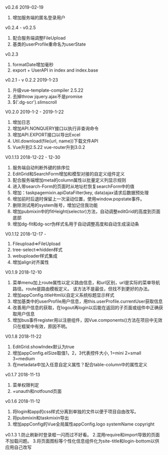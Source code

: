 v0.2.6 2019-02-19
1. 增加服务端的匿名登录用户

v0.2.4 - v0.2.5
1. 配合服务端调整FileUpload
2. 基类的userProfile重命名为userState

v0.2.3
1. formatDate增加毫秒
2. export + UserAPI in index and index.base

v0.2.1 - v 0.2.2 2019-1-23
1. 升级vue-template-compiler 2.5.22
2. 去掉throw jquery.ajax不是promise
3. $('.dg-scr').slimscroll

V0.2.0 2019-1-2 - 2019-1-22
1. 增加日志
2. 增加API.NONQUERY接口以执行非查询命令
3. 增加API.EXPORT接口以导出Excel
4. Util.download(file{url, name})下载文件API
5. Vue升到2.5.22 vue-router升到3.0.2

V0.1.13 2018-12-22 - 12-30
1. 服务端自动判断外键的排序位
2. EditGrid和SearchForm增加和模型对接的自定义组件定义
3. 配合服务端增加meta的column属性以批量定义列显示规则
4. 进入带search-Form的页面时从地址栏恢复searchForm中的值
5. 增加：taskpagemixin.apiDataFilter(key, data)ajax请求后数据预处理
6. 增加前时后退时保留上一次滚动位置，使用window.popstate事件。
7. 删除测试用的system账号，增加记住我功能
8. 增加pubmixin中的fitHeight(selector)方法，自动调整editGrid的高度到页面底部
9. 增加dg-fit和dg-scr伪样式名用于自动调整高度和自动生成滚动条

V0.1.12 2018-12-17 - 
1. Fileupload=>FileUpload
2. tree-select=>hidden样式
3. webuploader样式集成
4. 增加align对齐属性

V0.1.9 2018-12-10
1. 菜单menu加上route属性以定义路由信息，和url区别，url是实际的菜单导航路径。route是路由模板定义。
   该方法不是最佳，但找不到更好的办法。
2. 增加appConfig.titleHtml以自定义系统标题显示样式
3. 增加基类中的userProfile用户信息，用this.userProfile.currentUser获取信息
4. 改善用户信息的获取，在logout再login以后能在返回的子页面或组件中正确获取用户信息
5. 增加bus事件register用以注册组件，因Vue.components()方法在项目中无效只在框架中有效，原因不明。

V0.1.8 2018-11-22
1. EditGrid.showIndex默认为true
2. 增加appConfig.elSize取值1，2，3代表控件大小, 1=mini 2=small 3=medium
3. 在metadata中加入任意自定义属性？配合table-column中的属性定义


v0.1.7  2018-11-13
1. 菜单权限判定
2. +unauth和notfound页面

v0.1.6  2018-11-12
1. 将login和app的css样式分离到单独的文件以便于项目自由改写。
2. 将pubmixin和taskmixin导出
3. 增加appConfig的Vue全局属性appConfig.logo systemName copyright

v0.1.3
1.防止刷新时登录框一闪而过不好看。
2.混用require和import导致的页面不加载问题。
3.将页面图标等个性化信息组件化为site-title和login-bottom以供应用自己改写